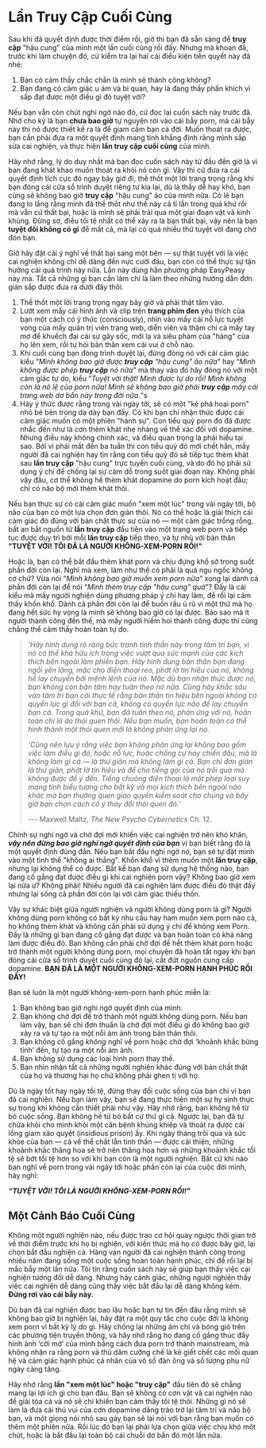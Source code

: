 # Lần Truy Cập Cuối Cùng

Sau khi đã quyết định được thời điểm rồi, giờ thì bạn đã sẵn sàng để **truy cập** "hậu cung" của mình một lần cuối cùng rồi đấy. Nhưng mà khoan đã, trước khi làm chuyện đó, cứ kiểm tra lại hai cái điều kiện tiên quyết này đã nhé:

1. Bạn có cảm thấy chắc chắn là mình sẽ thành công không?
2. Bạn đang có cảm giác u ám và bi quan, hay là đang thấy phấn khích vì sắp đạt được một điều gì đó tuyệt vời?

Nếu bạn vẫn còn chút nghi ngờ nào đó, cứ đọc lại cuốn sách này trước đã. Nhớ cho kỹ là bạn **chưa bao giờ** tự nguyện rơi vào cái bẫy porn, mà cái bẫy này thì nó được thiết kế ra là để giam cầm bạn cả đời. Muốn thoát ra được, bạn cần phải đưa ra một quyết định mang tính khẳng định rằng mình sắp sửa cai nghiện, và thực hiện **lần truy cập cuối cùng** của mình.

Hãy nhớ rằng, lý do duy nhất mà bạn đọc cuốn sách này từ đầu đến giờ là vì bạn đang khát khao muốn thoát ra khỏi nó còn gì. Vậy thì cứ đưa ra cái quyết định tích cực đó ngay bây giờ đi, thề thốt một lời trang trọng rằng khi bạn đóng cái cửa sổ trình duyệt riêng tư kia lại, dù là thấy dễ hay khó, bạn cũng sẽ không bao giờ **truy cập** "hậu cung" ảo của mình nữa. Có lẽ bạn đang lo lắng rằng mình đã thề thốt như thế này cả tỉ lần trong quá khứ rồi mà vẫn cứ thất bại, hoặc là mình sẽ phải trải qua một giai đoạn vật vã kinh khủng. Đừng sợ, điều tồi tệ nhất có thể xảy ra là bạn thất bại, vậy nên là bạn **tuyệt đối không có gì** để mất cả, mà lại có quá nhiều thứ tuyệt vời đang chờ đón bạn.

Giờ hãy đặt cái ý nghĩ về thất bại sang một bên — sự thật tuyệt vời là việc cai nghiện không chỉ dễ dàng đến nực cười đâu, bạn còn có thể thực sự tận hưởng cái quá trình này nữa. Lần này dùng hẳn phương pháp EasyPeasy này mà. Tất cả những gì bạn cần làm chỉ là làm theo những hướng dẫn đơn giản sắp được đưa ra dưới đây thôi.

1. Thề thốt một lời trang trọng ngay bây giờ và phải thật tâm vào.
2. Lướt xem mấy cái hình ảnh và clip trên **trang phim đen** yêu thích của bạn một cách có ý thức (consciously), nhìn vào mấy cái nỗ lực tuyệt vọng của mấy quản trị viên trang web, diễn viên và thậm chí cả mấy tay mơ để khuếch đại cái sự gây sốc, mới lạ và siêu phàm của "hàng" của họ lên xem, rồi tự hỏi bản thân xem cái vui ở chỗ nào.
3. Khi cuối cùng bạn đóng trình duyệt lại, đừng đóng nó với cái cảm giác kiểu “*Mình không bao giờ được **truy cập** "hậu cung" ảo nữa*" hay “*Mình không được phép **truy cập** nó nữa*" mà thay vào đó hãy đóng nó với một cảm giác tự do, kiểu “*Tuyệt vời thật! Mình được tự do rồi! Mình không còn là nô lệ của porn nữa! Mình sẽ không bao giờ phải **truy cập** mấy cái trang web dơ bẩn này trong đời nữa.*"s
4. Hãy ý thức được rằng trong vài ngày tới, sẽ có một "kẻ phá hoại porn" nhỏ bé bên trong dạ dày bạn đấy. Có khi bạn chỉ nhận thức được cái cảm giác muốn có một phiên "hành sự". Con tiểu quỷ porn đó đã được nhắc đến như là cơn thèm khát nhẹ nhàng về thể xác đối với dopamine. Nhưng điều này không chính xác, và điều quan trọng là phải hiểu tại sao. Bởi vì phải mất đến ba tuần thì con tiểu quỷ đó mới chết hẳn, mấy người đã cai nghiện hay tin rằng con tiểu quỷ đó sẽ tiếp tục thèm khát sau **lần truy cập** "hậu cung" trực tuyến cuối cùng, và do đó họ phải sử dụng ý chí để chống lại sự cám dỗ trong suốt giai đoạn này. Không phải vậy đâu, cơ thể không hề thèm khát dopamine do porn kích hoạt đâu; chỉ có não bộ mới thèm khát thôi.

Nếu bạn thực sự có cái cảm giác muốn "xem một lúc" trong vài ngày tới, bộ não của bạn có một lựa chọn đơn giản thôi. Nó có thể hoặc là giải thích cái cảm giác đó đúng với bản chất thực sự của nó — một cảm giác trống rỗng, bất an bắt nguồn từ **lần truy cập** đầu tiên vào một trang web porn và tiếp tục được duy trì bởi mỗi **lần truy cập** tiếp theo, và tự nhủ với bản thân **"TUYỆT VỜI! TÔI ĐÃ LÀ NGƯỜI KHÔNG-XEM-PORN RỒI!"**

Hoặc là, bạn có thể bắt đầu thèm khát porn và chịu đựng khổ sở trong suốt phần đời còn lại. Nghĩ mà xem, làm như thế có phải là quá ngu ngốc không cơ chứ? Vừa nói “*Mình không bao giờ muốn xem porn nữa*" xong lại dành cả phần đời còn lại để nói “*Mình thèm truy cập "hậu cung" quá*"? Đấy là cái kiểu mà mấy người nghiện dùng phương pháp ý chí hay làm, để rồi lại cảm thấy khốn khổ. Dành cả phần đời còn lại để buồn rầu ủ rũ vì một thứ mà họ đang hết sức hy vọng là mình sẽ không bao giờ có lại được. Bảo sao mà ít người thành công đến thế, mà mấy người hiếm hoi thành công được thì cũng chẳng thể cảm thấy hoàn toàn tự do.

> *‘Hãy hình dung rõ ràng bức tranh tinh thần này trong tâm trí bạn, vì nó có thể khá hữu ích trong việc vượt qua sức mạnh của các kích thích bên ngoài làm phiền bạn. Hãy hình dung bản thân bạn đang ngồi yên lặng, mặc cho điện thoại reo, phớt lờ tín hiệu của nó, không hề lay chuyển bởi mệnh lệnh của nó. Mặc dù bạn nhận thức được nó, bạn không còn bận tâm hay tuân theo nó nữa. Cũng hãy khắc sâu vào tâm trí bạn cái thực tế rằng bản thân tín hiệu bên ngoài không có quyền lực gì đối với bạn cả, không có quyền lực nào để lay chuyển bạn cả. Trong quá khứ, bạn đã tuân theo nó, phản ứng với nó, hoàn toàn chỉ là do thói quen thôi. Nếu bạn muốn, bạn hoàn toàn có thể hình thành một thói quen mới là không phản ứng lại nó.*
>
> *‘Cũng nên lưu ý rằng việc bạn không phản ứng lại không bao gồm việc làm điều gì đó, hoặc nỗ lực, hoặc chống cự hay chiến đấu, mà là không làm gì cả — là thư giãn mà không làm gì cả. Bạn chỉ đơn giản là thư giãn, phớt lờ tín hiệu và để cho tiếng gọi của nó trôi qua mà không được để ý đến. Tiếng chuông điện thoại là một phép loại suy mang tính biểu tượng cho bất kỳ và mọi kích thích bên ngoài nào khác mà bạn thường quen giao quyền kiểm soát cho chúng và bây giờ bạn chọn cách cố ý thay đổi thói quen đó.*'
>
> --- Maxwell Maltz, *The New Psycho Cybernetics* Ch. 12.

Chính sự nghi ngờ và chờ đợi mới khiến việc cai nghiện trở nên khó khăn, ***vậy nên đừng bao giờ nghi ngờ quyết định của bạn*** vì bạn biết rằng đó là một quyết định đúng đắn. Nếu bạn bắt đầu nghi ngờ nó, bạn sẽ tự đặt mình vào một tình thế "không ai thắng". Khốn khổ vì thèm muốn một **lần truy cập**, nhưng lại không thể có được. Bất kể bạn đang sử dụng hệ thống nào, bạn đang cố gắng đạt được điều gì khi cai nghiện porn vậy? Không bao giờ xem lại nữa ư? Không phải! Nhiều người đã cai nghiện làm được điều đó thật đấy nhưng lại sống cả phần đời còn lại với cảm giác thiếu thốn.

Vậy sự khác biệt giữa người nghiện và người không dùng porn là gì? Người không dùng porn không có bất kỳ nhu cầu hay ham muốn xem porn nào cả, họ không thèm khát và không cần phải sử dụng ý chí để không xem Porn. Đấy là những gì bạn đang cố gắng đạt được và bạn hoàn toàn có khả năng làm được điều đó. Bạn không cần phải chờ đợi để hết thèm khát porn hoặc trở thành một người không dùng porn, mọi chuyện đã hoàn tất ngay khi bạn đóng cái cửa sổ trình duyệt cuối cùng đó lại, cắt đứt nguồn cung cấp dopamine. **BẠN ĐÃ LÀ MỘT NGƯỜI KHÔNG-XEM-PORN HẠNH PHÚC RỒI ĐẤY!**

Bạn sẽ luôn là một người không-xem-porn hạnh phúc miễn là:

1. Bạn không bao giờ nghi ngờ quyết định của mình.
2. Bạn không chờ đợi để trở thành một người không dùng porn. Nếu bạn làm vậy, bạn sẽ chỉ đơn thuần là chờ đợi một điều gì đó không bao giờ xảy ra và tự tạo ra một nỗi ám ảnh trong bản thân thôi.
3. Bạn không cố gắng *không* nghĩ về porn hoặc chờ đợi ‘khoảnh khắc bừng tỉnh’ đến, tự tạo ra một nỗi ám ảnh.
4. Bạn không sử dụng các loại hình porn thay thế.
5. Bạn nhìn nhận tất cả những người nghiện khác đúng với bản chất thật của họ và thương hại họ chứ không phải ghen tị với họ.

Dù là ngày tốt hay ngày tồi tệ, đừng thay đổi cuộc sống của bạn chỉ vì bạn đã cai nghiện. Nếu bạn làm vậy, bạn sẽ đang thực hiện một sự hy sinh thực sự trong khi không cần thiết phải như vậy. Hãy nhớ rằng, bạn không hề từ bỏ cuộc sống. Bạn không hề từ bỏ bất cứ thứ gì cả. Ngược lại, bạn đã tự chữa khỏi cho mình khỏi một căn bệnh khủng khiếp và thoát ra được cái lồng giam xảo quyệt (insidious prison) ấy. Khi ngày tháng trôi qua và sức khỏe của bạn — cả về thể chất lẫn tinh thần — được cải thiện, những khoảnh khắc thăng hoa sẽ trở nên thăng hoa hơn và những khoảnh khắc tồi tệ sẽ bớt tồi tệ hơn so với khi bạn còn là một người nghiện. Bất cứ khi nào bạn nghĩ về porn trong vài ngày tới hoặc phần còn lại của cuộc đời mình, hãy nghĩ:

***“TUYỆT VỜI! TÔI LÀ NGƯỜI KHÔNG-XEM-PORN RỒI!"***

## Một Cảnh Báo Cuối Cùng

Không một người nghiện nào, nếu được trao cơ hội quay ngược thời gian trở về thời điểm trước khi họ bị nghiện, với kiến thức mà họ có được bây giờ, lại chọn bắt đầu nghiện cả. Hàng vạn người đã cai nghiện thành công trong nhiều năm đang sống một cuộc sống hoàn toàn hạnh phúc, chỉ để rồi lại bị mắc bẫy một lần nữa. Tôi tin rằng cuốn sách này sẽ giúp bạn thấy việc cai nghiện tương đối dễ dàng. Nhưng hãy cảnh giác, những người nghiện thấy việc cai nghiện dễ dàng cũng thấy việc bắt đầu lại dễ dàng không kém. **Đừng rơi vào cái bẫy này.**

Dù bạn đã cai nghiện được bao lâu hoặc bạn tự tin đến đâu rằng mình sẽ không bao giờ bị nghiện lại, hãy đặt ra một quy tắc cho cuộc đời là không xem porn vì bất kỳ lý do gì. Hãy chống lại những ám chỉ và bóng gió trên các phương tiện truyền thông, và hãy nhớ rằng họ đang cố gắng thúc đẩy hình ảnh ‘cởi mở’ của mình bằng cách đưa porn trở thành mainstream, mà không nhận ra rằng porn và thủ dâm cưỡng chế là kẻ giết chết các mối quan hệ và cảm giác hạnh phúc cá nhân của vô số đàn ông và số lượng phụ nữ ngày càng tăng.

Hãy nhớ rằng **lần "xem một lúc" hoặc "truy cập"** đầu tiên đó sẽ chẳng mang lại lợi ích gì cho bạn đâu. Bạn sẽ không có cơn vật vã cai nghiện nào để giải tỏa cả và nó sẽ chỉ khiến bạn cảm thấy tồi tệ thôi. Những gì nó sẽ làm là đưa cái thú vui của cơn dopamine dâng trào trở lại tâm trí và não bộ bạn, và một giọng nói nhỏ sau gáy bạn sẽ lại nói với bạn rằng bạn muốn có thêm một phiên nữa. Rồi lúc đó bạn lại phải lựa chọn giữa việc chịu khó một chút, hoặc là bắt đầu lại toàn bộ cái chuỗi dơ bẩn đó một lần nữa.